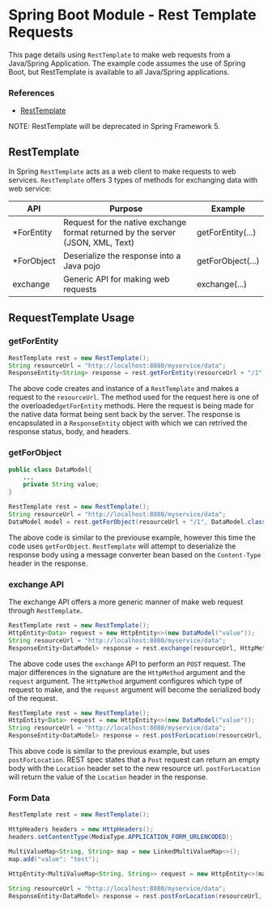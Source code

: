 # Spring Boot Module - Rest Template Requests

This page details using `RestTemplate` to make web requests from a Java/Spring Application. The example code assumes the use of Spring Boot, but RestTemplate is available to all Java/Spring applications.

### References

- [RestTemplate](https://docs.spring.io/spring-framework/docs/current/javadoc-api/org/springframework/web/client/RestTemplate.html)

NOTE: RestTemplate will be deprecated in Spring Framework 5.

## RestTemplate

In Spring `RestTemplate` acts as a web client to make requests to web services. `RestTemplate` offers 3 types of methods for exchanging data with web service:

| API  | Purpose  | Example |
|---|---|---|
| *ForEntity  | Request for the native exchange format returned by the server (JSON, XML, Text) | getForEntity(...)   |
| *ForObject  | Deserialize the response into a Java pojo   | getForObject(...) |
| exchange  | Generic API for making web requests  | exchange(...)  |


## RequestTemplate Usage

### getForEntity
```java
RestTemplate rest = new RestTemplate();
String resourceUrl = "http://localhost:8080/myservice/data";
ResponseEntity<String> response = rest.getForEntity(resourceUrl + "/1", String.class);
```
The above code creates and instance of a `RestTemplate` and makes a request to the `resourceUrl`. The method used for the request here is one of the overloaded`getForEntity` methods. Here the request is being made for the native data format being sent back by the server. The response is encapsulated in a `ResponseEntity` object with which we can retrived the response status, body, and headers.

### getForObject
```java
public class DataModel{
    ...
    private String value;
}
```
```java
RestTemplate rest = new RestTemplate();
String resourceUrl = "http://localhost:8080/myservice/data";
DataModel model = rest.getForObject(resourceUrl + "/1", DataModel.class);
```
The above code is similar to the previouse example, however this time the code uses `getForObject`. `RestTemplate` will attempt to deserialize the response body using a message converter bean based on the `Content-Type` header in the response.

### exchange API
The exchange API offers a more generic manner of make web request through `RestTemplate`.

```java
RestTemplate rest = new RestTemplate();
HttpEntity<Data> request = new HttpEntity<>(new DataModel("value"));
String resourceUrl = "http://localhost:8080/myservice/data";
ResponseEntity<DataModel> response = rest.exchange(resourceUrl, HttpMethod.POST, request, DataModel.class);
```
The above code uses the `exchange` API to perform an `POST` request. The major differences in the signature are the `HttpMethod` argument and the `request` argument. The `HttpMethod` argument configures which type of request to make, and the `request` argument will become the serialized body of the request.

```java
RestTemplate rest = new RestTemplate();
HttpEntity<Data> request = new HttpEntity<>(new DataModel("value"));
String resourceUrl = "http://localhost:8080/myservice/data";
ResponseEntity<DataModel> response = rest.postForLocation(resourceUrl, request);
```
This above code is similar to the previous example, but uses `postForLocation`. REST spec states that a `Post` request can return an empty body with the `Location` header set to the new resource url. `postForLocation` will return the value of the `Location` header in the response.


### Form Data
```java
RestTemplate rest = new RestTemplate();

HttpHeaders headers = new HttpHeaders();
headers.setContentType(MediaType.APPLICATION_FORM_URLENCODED);

MultiValueMap<String, String> map = new LinkedMultiValueMap<>();
map.add("value": "test");

HttpEntity<MultiValueMap<String, String>> request = new HttpEntity<>(map, headers);

String resourceUrl = "http://localhost:8080/myservice/data";
ResponseEntity<DataModel> response = rest.postForLocation(resourceUrl, request);
```
